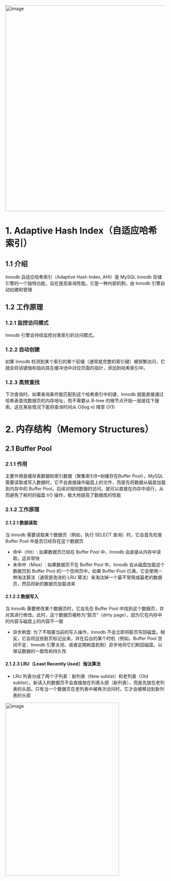 <img width="1171" height="648" alt="image" src="https://github.com/user-attachments/assets/214ff604-2c56-4e76-a100-eba3dca80640" />

# 1.  Adaptive Hash Index（自适应哈希索引）
## 1.1 介绍
Innodb 自适应哈希索引（Adaptive Hash Index, AHI）是 MySQL Innodb 存储引擎的一个独特功能，旨在提高查询性能。它是一种内部机制，由 Innodb 引擎自动创建和管理
## 1.2 工作原理
### 1.2.1 监控访问模式
Innodb 引擎会持续监控对表索引的访问模式。
### 1.2.2 自动创建
如果 Innodb 检测到某个索引的某个前缀（通常是完整的索引键）被频繁访问，它就会将该键值和指向其在缓冲池中对应页面的指针，添加到哈希索引中。
### 1.2.3 高效查找
下次查询时，如果查询条件能匹配到这个哈希索引中的键，Innodb 就能直接通过哈希表查找数据页的内存地址，而不需要从 B-tree 的根节点开始一层层往下搜索。这在某些情况下能将查询时间从 O(log n) 降至 O(1)
# 2. 内存结构（Memory Structures）
## 2.1 Buffer Pool
### 2.1.1 作用
主要作用是缓存表数据和索引数据（聚集索引B+树缓存在Buffer Pool），MySQL 需要读取或写入数据时，它不会直接操作磁盘上的文件，而是先将数据从磁盘加载到内存中的 Buffer Pool。后续对相同数据的访问，就可以直接在内存中进行，从而避免了耗时的磁盘 I/O 操作，极大地提高了数据库的性能
### 2.1.2 工作原理
#### 2.1.2.1 数据读取
当 Innodb 需要读取某个数据页（例如，执行 SELECT 查询）时，它会首先检查 Buffer Pool 中是否已经存在这个数据页
- 命中（Hit）: 如果数据页已经在 Buffer Pool 中，Innodb 会直接从内存中读取，这非常快
- 未命中（Miss）: 如果数据页不在 Buffer Pool 中，Innodb 会从磁盘加载这个数据页到 Buffer Pool 的一个空闲页中。如果 Buffer Pool 已满，它会使用一种淘汰算法（通常是改进的 LRU 算法）来淘汰掉一个最不常用或最老的数据页，然后将新的数据页加载进来
#### 2.1.2.2 数据写入
当 Innodb 需要修改某个数据页时，它会先在 Buffer Pool 中找到这个数据页，并对其进行修改。此时，这个数据页被称为“脏页”（dirty page），因为它在内存中的内容与磁盘上的内容不一致
- 异步刷盘: 为了不阻塞当前的写入操作，Innodb 不会立即将脏页写回磁盘。相反，它会将这些脏页标记出来，并在后台的某个时机（例如，Buffer Pool 空间不足、Innodb 引擎关闭、或者定期刷盘机制）异步地将它们刷回磁盘，以保证数据的一致性和持久性
#### 2.1.2.3 LRU（Least Recently Used）淘汰算法
- LRU 列表分成了两个子列表：新列表（New sublist）和老列表（Old sublist）。新读入的数据页不会直接放在列表头部（新列表），而是先放在老列表的头部。只有当一个数据页在老列表中被再次访问时，它才会被移动到新列表的头部

<img width="357" height="545" alt="image" src="https://github.com/user-attachments/assets/5e97ec29-e045-4131-ba9b-2a46653e7ddc" />
